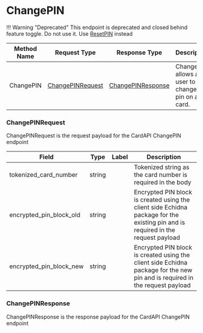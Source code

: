 # ChangePIN

!!! Warning "Deprecated"
    This endpoint is deprecated and closed behind feature toggle. Do not use it. Use [ResetPIN](./resetPIN.md) instead

| Method Name | Request Type | Response Type | Description |
| ----------- | ------------ | ------------- | ------------|
| ChangePIN | [ChangePINRequest](#fabric.service.card.v1beta1.ChangePINRequest) | [ChangePINResponse](#fabric.service.card.v1beta1.ChangePINResponse) | ChangePIN allows a user to change a pin on a card.

<a name="fabric.service.card.v1beta1.ChangePINRequest"></a>

### ChangePINRequest

ChangePINRequest is the request payload for the CardAPI ChangePIN endpoint

| Field | Type | Label | Description |
| ----- | ---- | ----- | ----------- |
| tokenized_card_number | string |  | Tokenized string as the card number is required in the body |
| encrypted_pin_block_old | string |  | Encrypted PIN block is created using the client side Echidna package for the existing pin and is required in the request payload |
| encrypted_pin_block_new | string |  | Encrypted PIN block is created using the client side Echidna package for the new pin and is required in the request payload |

<a name="fabric.service.card.v1beta1.ChangePINResponse"></a>

### ChangePINResponse

ChangePINResponse is the response payload for the CardAPI ChangePIN endpoint
